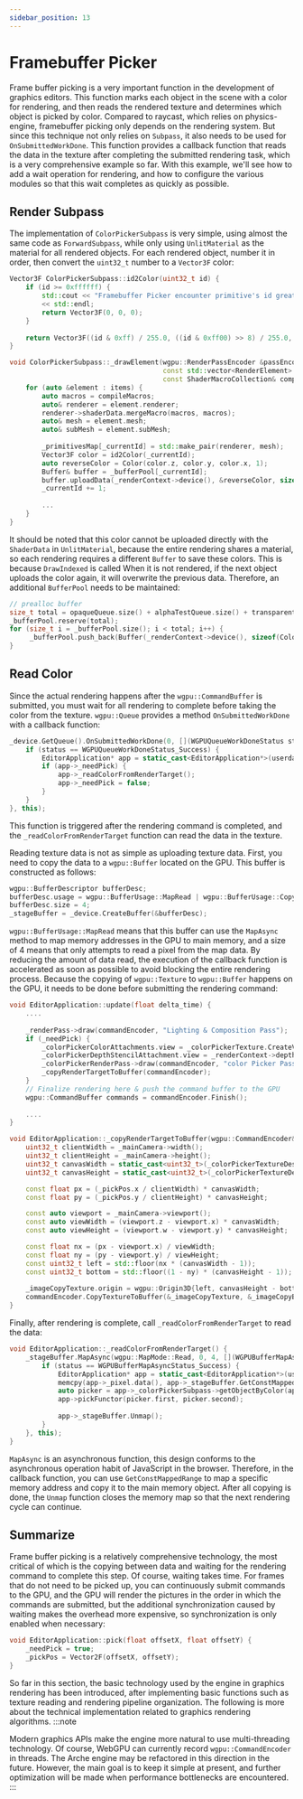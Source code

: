 ```yaml
---
sidebar_position: 13
---
```


# Framebuffer Picker

Frame buffer picking is a very important function in the development of graphics editors. This function marks each
object in the scene with a color for rendering, and then reads the rendered texture and determines which object is
picked by color. Compared to raycast, which relies on physics-engine, framebuffer picking only depends
on the rendering system. But since this technique not only relies on `Subpass`, it also needs to be used
for `OnSubmittedWorkDone`.
This function provides a callback function that reads the data in the texture after completing the submitted rendering
task, which is a very comprehensive example so far. With this example, we'll see how to add a wait operation for
rendering, and how to configure the various modules so that this wait completes as quickly as possible.

## Render Subpass

The implementation of `ColorPickerSubpass` is very simple, using almost the same code as `ForwardSubpass`, while only
using `UnlitMaterial` as the material for all rendered objects. For each rendered object, number it in order, then
convert the `uint32_t` number to a `Vector3F` color:

```cpp
Vector3F ColorPickerSubpass::id2Color(uint32_t id) {
    if (id >= 0xffffff) {
        std::cout << "Framebuffer Picker encounter primitive's id greater than " + std::to_string(0xffffff)
        << std::endl;
        return Vector3F(0, 0, 0);
    }
    
    return Vector3F((id & 0xff) / 255.0, ((id & 0xff00) >> 8) / 255.0, ((id & 0xff0000) >> 16) / 255.0);
}

void ColorPickerSubpass::_drawElement(wgpu::RenderPassEncoder &passEncoder,
                                      const std::vector<RenderElement> &items,
                                      const ShaderMacroCollection& compileMacros) {
    for (auto &element : items) {
        auto macros = compileMacros;
        auto& renderer = element.renderer;
        renderer->shaderData.mergeMacro(macros, macros);
        auto& mesh = element.mesh;
        auto& subMesh = element.subMesh;
        
        _primitivesMap[_currentId] = std::make_pair(renderer, mesh);
        Vector3F color = id2Color(_currentId);
        auto reverseColor = Color(color.z, color.y, color.x, 1);
        Buffer& buffer = _bufferPool[_currentId];
        buffer.uploadData(_renderContext->device(), &reverseColor, sizeof(Color));
        _currentId += 1;
        
        ...
    }
}
```

It should be noted that this color cannot be uploaded directly with the `ShaderData` in `UnlitMaterial`, because the
entire rendering shares a material, so each rendering requires a different `Buffer` to save these colors. This is
because `DrawIndexed` is called When it is not rendered, if the next object uploads the color again, it will overwrite
the previous data. Therefore, an additional `BufferPool` needs to be maintained:

````cpp
// prealloc buffer
size_t total = opaqueQueue.size() + alphaTestQueue.size() + transparentQueue.size();
_bufferPool.reserve(total);
for (size_t i = _bufferPool.size(); i < total; i++) {
     _bufferPool.push_back(Buffer(_renderContext->device(), sizeof(Color), wgpu::BufferUsage::Uniform | wgpu::BufferUsage::CopyDst));
}
````

## Read Color

Since the actual rendering happens after the `wgpu::CommandBuffer` is submitted, you must wait for all rendering to
complete before taking the color from the texture. `wgpu::Queue` provides a method `OnSubmittedWorkDone` with a callback
function:

```cpp
_device.GetQueue().OnSubmittedWorkDone(0, [](WGPUQueueWorkDoneStatus status, void * userdata) {
    if (status == WGPUQueueWorkDoneStatus_Success) {
        EditorApplication* app = static_cast<EditorApplication*>(userdata);
        if (app->_needPick) {
            app->_readColorFromRenderTarget();
            app->_needPick = false;
        }
    }
}, this);
```

This function is triggered after the rendering command is completed, and the `_readColorFromRenderTarget` function can
read the data in the texture.

Reading texture data is not as simple as uploading texture data. First, you need to copy the data to a `wgpu::Buffer`
located on the GPU. This buffer is constructed as follows:

````cpp
wgpu::BufferDescriptor bufferDesc;
bufferDesc.usage = wgpu::BufferUsage::MapRead | wgpu::BufferUsage::CopyDst;
bufferDesc.size = 4;
_stageBuffer = _device.CreateBuffer(&bufferDesc);
````

`wgpu::BufferUsage::MapRead` means that this buffer can use the `MapAsync` method to map memory addresses in the GPU to
main memory, and a size of 4 means that only attempts to read a pixel from the map data. By reducing the amount of data
read, the execution of the callback function is accelerated as soon as possible to avoid blocking the entire rendering
process. Because the copying of `wgpu::Texture` to `wgpu::Buffer` happens on the GPU, it needs to be done before
submitting the rendering command:

```cpp
void EditorApplication::update(float delta_time) {
    ....
    
    _renderPass->draw(commandEncoder, "Lighting & Composition Pass");
    if (_needPick) {
        _colorPickerColorAttachments.view = _colorPickerTexture.CreateView();
        _colorPickerDepthStencilAttachment.view = _renderContext->depthStencilTexture();
        _colorPickerRenderPass->draw(commandEncoder, "color Picker Pass");
        _copyRenderTargetToBuffer(commandEncoder);
    }
    // Finalize rendering here & push the command buffer to the GPU
    wgpu::CommandBuffer commands = commandEncoder.Finish();
    
    ....
}

void EditorApplication::_copyRenderTargetToBuffer(wgpu::CommandEncoder& commandEncoder) {
    uint32_t clientWidth = _mainCamera->width();
    uint32_t clientHeight = _mainCamera->height();
    uint32_t canvasWidth = static_cast<uint32_t>(_colorPickerTextureDesc.size.width);
    uint32_t canvasHeight = static_cast<uint32_t>(_colorPickerTextureDesc.size.height);

    const float px = (_pickPos.x / clientWidth) * canvasWidth;
    const float py = (_pickPos.y / clientHeight) * canvasHeight;

    const auto viewport = _mainCamera->viewport();
    const auto viewWidth = (viewport.z - viewport.x) * canvasWidth;
    const auto viewHeight = (viewport.w - viewport.y) * canvasHeight;

    const float nx = (px - viewport.x) / viewWidth;
    const float ny = (py - viewport.y) / viewHeight;
    const uint32_t left = std::floor(nx * (canvasWidth - 1));
    const uint32_t bottom = std::floor((1 - ny) * (canvasHeight - 1));
    
    _imageCopyTexture.origin = wgpu::Origin3D{left, canvasHeight - bottom, 0};
    commandEncoder.CopyTextureToBuffer(&_imageCopyTexture, &_imageCopyBuffer, &_extent);
}
```

Finally, after rendering is complete, call `_readColorFromRenderTarget` to read the data:

````cpp
void EditorApplication::_readColorFromRenderTarget() {
    _stageBuffer.MapAsync(wgpu::MapMode::Read, 0, 4, [](WGPUBufferMapAsyncStatus status, void * userdata) {
        if (status == WGPUBufferMapAsyncStatus_Success) {
            EditorApplication* app = static_cast<EditorApplication*>(userdata);
            memcpy(app->_pixel.data(), app->_stageBuffer.GetConstMappedRange(0, 4), 4);
            auto picker = app->_colorPickerSubpass->getObjectByColor(app->_pixel);
            app->pickFunctor(picker.first, picker.second);
            
            app->_stageBuffer.Unmap();
        }
    }, this);
}
````

`MapAsync` is an asynchronous function, this design conforms to the asynchronous operation habit of JavaScript in the
browser. Therefore, in the callback function, you can use `GetConstMappedRange` to map a specific memory address and
copy it to the main memory object. After all copying is done, the `Unmap` function closes the memory map so that the
next rendering cycle can continue.

## Summarize

Frame buffer picking is a relatively comprehensive technology, the most critical of which is the copying between data
and waiting for the rendering command to complete this step. Of course, waiting takes time. For frames that do not need
to be picked up, you can continuously submit commands to the GPU, and the GPU will render the pictures in the order in
which the commands are submitted, but the additional synchronization caused by waiting makes the overhead more
expensive, so synchronization is only enabled when necessary:

```cpp
void EditorApplication::pick(float offsetX, float offsetY) {
    _needPick = true;
    _pickPos = Vector2F(offsetX, offsetY);
}
```

So far in this section, the basic technology used by the engine in graphics rendering has been introduced, after
implementing basic functions such as texture reading and rendering pipeline organization. The following is more about
the technical implementation related to graphics rendering algorithms.
:::note

Modern graphics APIs make the engine more natural to use multi-threading technology. Of course, WebGPU can currently
record `wgpu::CommandEncoder` in threads. The Arche engine may be refactored in this direction in the future. However,
the main goal is to keep it simple at present, and further optimization will be made when performance bottlenecks are
encountered.
:::
